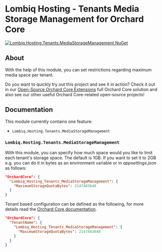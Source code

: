 # Lombiq Hosting - Tenants Media Storage Management for Orchard Core

[![Lombiq.Hosting.Tenants.MediaStorageManagement NuGet](https://img.shields.io/nuget/v/Lombiq.Hosting.Tenants.MediaStorageManagement?label=Lombiq.Hosting.Tenants.MediaStorageManagement)](https://www.nuget.org/packages/Lombiq.Hosting.Tenants.MediaStorageManagement/)

## About

With the help of this module, you can set restrictions regarding maximum media space per tenant.

Do you want to quickly try out this project and see it in action? Check it out in our [Open-Source Orchard Core Extensions](https://github.com/Lombiq/Open-Source-Orchard-Core-Extensions) full Orchard Core solution and also see our other useful Orchard Core-related open-source projects!

## Documentation

This module currently contains one feature:

- `Lombiq.Hosting.Tenants.MediaStorageManagement`

### `Lombiq.Hosting.Tenants.MediaStorageManagement`

With this module, you can specify how much space would you like to limit each tenant's storage space. The default is 1GB. If you want to set it to 2GB e.g. you can do it in bytes as an environment variable or in _appsettings.json_ as follows:

```json
"OrchardCore": {
  "Lombiq_Hosting_Tenants_MediaStorageManagement": {
    "MaximumStorageQuotaBytes": 2147483648
  }  
}
```

Tenant based configuration can be defined as the following, for more details read the [Orchard Core documentation](https://docs.orchardcore.net/en/main/docs/reference/core/Configuration/#tenant-postconfiguration).

```json
"OrchardCore": {
  "TenantName": {
    "Lombiq_Hosting_Tenants_MediaStorageManagement": {
      "MaximumStorageQuotaBytes": 2147483648
    }
  }
}
```
